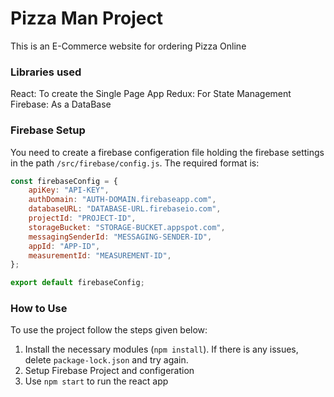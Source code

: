 # Pizza Man Project

This is an E-Commerce website for ordering Pizza Online

### Libraries used

React: To create the Single Page App
Redux: For State Management
Firebase: As a DataBase

### Firebase Setup

You need to create a firebase configeration file holding the firebase settings in the path `/src/firebase/config.js`. The required format is:

```javascript
const firebaseConfig = {
	apiKey: "API-KEY",
	authDomain: "AUTH-DOMAIN.firebaseapp.com",
	databaseURL: "DATABASE-URL.firebaseio.com",
	projectId: "PROJECT-ID",
	storageBucket: "STORAGE-BUCKET.appspot.com",
	messagingSenderId: "MESSAGING-SENDER-ID",
	appId: "APP-ID",
	measurementId: "MEASUREMENT-ID",
};

export default firebaseConfig;
```

### How to Use

To use the project follow the steps given below:

1. Install the necessary modules (`npm install`). If there is any issues, delete `package-lock.json` and try again.
2. Setup Firebase Project and configeration
3. Use `npm start` to run the react app
